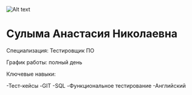 ![Alt text](image-17-08-22-06-15_(1)-pOgVPuG_A-transformed.jpeg)

# Сулыма Анастасия Николаевна

Специализация: Тестировщик ПО

График работы: полный день

Ключевые навыки: 

-Тест-кейсы
-GIT
-SQL
-Функциональное тестирование
-Английский
